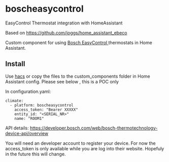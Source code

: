 # boscheasycontrol
EasyControl Thermostat integration with HomeAssistant

Based on https://github.com/joggs/home_assistant_ebeco

Custom component for using [Bosch EasyControl ](https://www.bosch-easycontrol.com/gb/en/easycontrol/overview/) thermostats in Home Assistant.


## Install
Use [hacs](https://hacs.xyz/) or copy the files to the custom_components folder in Home Assistant config.
Please see below , this is a POC only

In configuration.yaml:

```
climate:
  - platform: boscheasycontrol
    access_token: "Bearer XXXXX"
    entity_id: "<SERIAL_NR>"
    name: "ROOM1"

```

API details: https://developer.bosch.com/web/bosch-thermotechnology-device-api/overview

You will need an developer account to register your device. For now the access_token is only available while you are log into their website. Hopefuly in the future this will change. 
